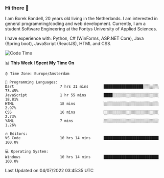 ### Hi there 👋

I am Borek Bandell, 20 years old living in the Netherlands. I am interested in general programming/coding and web development. Currently, I am a student Software Engineering at the Fontys University of Applied Sciences.

I have experience with: Python, C# (WinForms, ASP.NET Core), Java (Spring boot), JavaScript (ReactJS), HTML and CSS.

<!--START_SECTION:waka-->
![Code Time](http://img.shields.io/badge/Code%20Time-203%20hrs%2018%20mins-blue)

📊 **This Week I Spent My Time On** 

```text
⌚︎ Time Zone: Europe/Amsterdam

💬 Programming Languages: 
Dart                     7 hrs 31 mins       ██████████████████░░░░░░░   73.45% 
JavaScript               1 hr 55 mins        ████░░░░░░░░░░░░░░░░░░░░░   18.81% 
HTML                     18 mins             ░░░░░░░░░░░░░░░░░░░░░░░░░   2.97% 
CSS                      16 mins             ░░░░░░░░░░░░░░░░░░░░░░░░░   2.73% 
YAML                     7 mins              ░░░░░░░░░░░░░░░░░░░░░░░░░   1.26%

🔥 Editors: 
VS Code                  10 hrs 14 mins      █████████████████████████   100.0%

💻 Operating System: 
Windows                  10 hrs 14 mins      █████████████████████████   100.0%

```


 Last Updated on 04/07/2022 03:45:35 UTC
<!--END_SECTION:waka-->

<!--**tcBorek2002/tcBorek2002** is a ✨ _special_ ✨ repository because its `README.md` (this file) appears on your GitHub profile.

Here are some ideas to get you started:

- 🔭 I’m currently working on ...
- 🌱 I’m currently learning ...
- 👯 I’m looking to collaborate on ...
- 🤔 I’m looking for help with ...
- 💬 Ask me about ...
- 📫 How to reach me: ...
- 😄 Pronouns: ...
- ⚡ Fun fact: ...
-->
